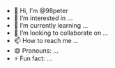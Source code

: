 - 👋 Hi, I’m @98peter
- 👀 I’m interested in ...
- 🌱 I’m currently learning ...
- 💞️ I’m looking to collaborate on ...
- 📫 How to reach me ...
- 😄 Pronouns: ...
- ⚡ Fun fact: ...

<!---
98peter/98peter is a ✨ special ✨ repository because its `README.md` (this file) appears on your GitHub profile.
You can click the Preview link to take a look at your changes.
--->

